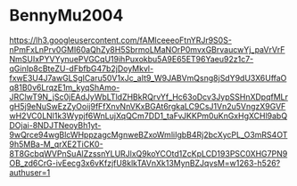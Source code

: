 # BennyMu2004

https://lh3.googleusercontent.com/fAMlceeeoFtnYRJr9S0S-nPmFxLnPrv0GMI60aQhZy8H5SbrmoLMaNOrP0mvxGBrvaucwYj_paVrVrFNmSUIxPYVYynuePVGCqU19ihPuxokbu5A9E65ET96Yaeu92z1c7-qGinIp8cBteZU-dFbfbG47b2jDoyMkvl-fxwE3U4J7awGLSgICaru50V1xJc_aIt9_W9JABVmQsng8jSdY9dU3X6UffaOq81B0v6LrqzE1m_kyqShAmo-JRClwT9N_jSc0jEAdJyWbLTldZHBkRQrvYf_Hc63oDcv3JypSSHnXDpqfMLrgH5j9eNuSwEzZyOoij9fFfXnvNnVKxBGAt6rgkaLC9CsJ1Vn2u5VngzX9GVFwH2VC0LNl1k3Wypjf6WnLujXqQCm7DD1_taFvJKKPm0uKnGxHgXCHl9abQDOjai-8NDJTNeoyBh1yt-9wQrce94wgBlcWHppzagcMgnweBZxoWmliIgbB4Rj2bcXycPL_O3mRS4OT9h5MBa-M_qrXE2TiCK0-8T8GcbqWVPnSuAlZzssnYLURJlxQ9koYCOtd1ZcKpLCD193PSC0XHG7PN9OB_zd6CrG-ivEecg3x6vKfzjfU8klkTAVnXk13MynBZJqvsM=w1263-h526?authuser=1
